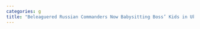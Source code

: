 ```yaml
---
categories: g
title: "Beleaguered Russian Commanders Now Babysitting Boss’ Kids in Ukraine"
---
```


